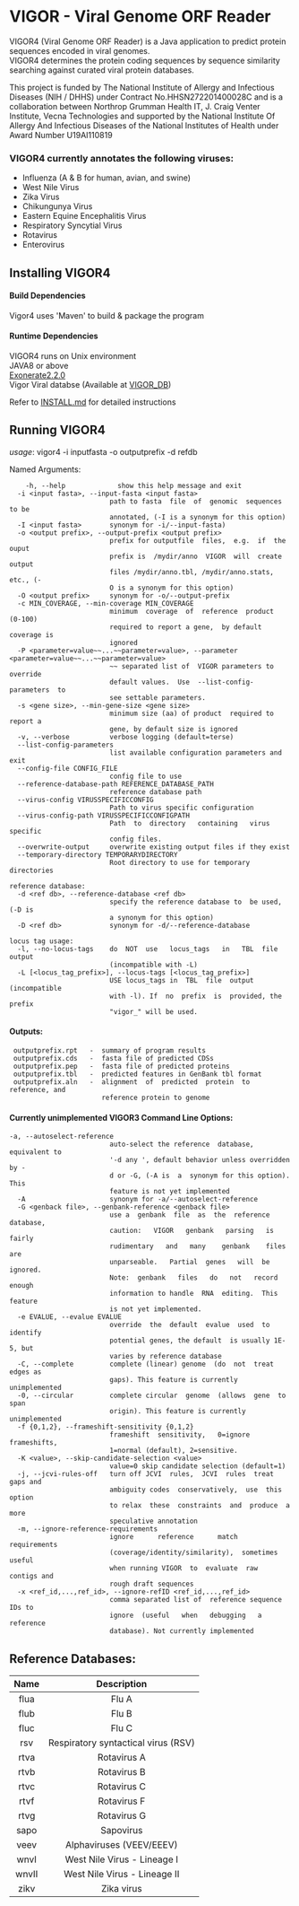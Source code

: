 # VIGOR - Viral Genome ORF Reader
VIGOR4 (Viral Genome ORF Reader) is a Java application to predict protein sequences encoded in viral genomes.<br>
VIGOR4 determines the protein coding sequences by sequence similarity searching against curated viral protein databases.<br>

This project is funded by The National Institute of Allergy and Infectious Diseases (NIH / DHHS) under Contract No.HHSN272201400028C and is a collaboration between Northrop Grumman Health IT, J. Craig Venter Institute, Vecna Technologies and supported by the National Institute Of Allergy And Infectious Diseases of the National Institutes of Health under Award Number U19AI110819

### VIGOR4 currently annotates the following viruses:
* Influenza (A & B for human, avian, and swine)
* West Nile Virus
* Zika Virus
* Chikungunya Virus
* Eastern Equine Encephalitis Virus
* Respiratory Syncytial Virus
* Rotavirus
* Enterovirus

## Installing VIGOR4
#### Build Dependencies
Vigor4 uses 'Maven' to build & package the program <br>
#### Runtime Dependencies
VIGOR4 runs on Unix environment <br>
JAVA8 or above<br>
[Exonerate2.2.0](https://www.ebi.ac.uk/about/vertebrate-genomics/software/exonerate)<br>
Vigor Viral databse (Available at [VIGOR_DB](https://github.com/JCVenterInstitute/VIGOR_DB))

Refer to [INSTALL.md](https://github.com/JCVenterInstitute/VIGOR4/blob/master/INSTALL.md) for detailed instructions

## Running VIGOR4

*usage*: vigor4 -i inputfasta -o outputprefix  -d refdb

 Named Arguments:
```
    -h, --help             show this help message and exit
  -i <input fasta>, --input-fasta <input fasta>
                         path to fasta  file  of  genomic  sequences  to be
                         annotated, (-I is a synonym for this option)
  -I <input fasta>       synonym for -i/--input-fasta)
  -o <output prefix>, --output-prefix <output prefix>
                         prefix for outputfile  files,  e.g.  if  the ouput
                         prefix is  /mydir/anno  VIGOR  will  create output
                         files /mydir/anno.tbl, /mydir/anno.stats, etc., (-
                         O is a synonym for this option)
  -O <output prefix>     synonym for -o/--output-prefix
  -c MIN_COVERAGE, --min-coverage MIN_COVERAGE
                         minimum  coverage  of  reference  product  (0-100)
                         required to report a gene,  by default coverage is
                         ignored
  -P <parameter=value~~...~~parameter=value>, --parameter <parameter=value~~...~~parameter=value>
                         ~~ separated list of  VIGOR parameters to override
                         default values.  Use  --list-config-parameters  to
                         see settable parameters.
  -s <gene size>, --min-gene-size <gene size>
                         minimum size (aa) of product  required to report a
                         gene, by default size is ignored
  -v, --verbose          verbose logging (default=terse)
  --list-config-parameters
                         list available configuration parameters and exit
  --config-file CONFIG_FILE
                         config file to use
  --reference-database-path REFERENCE_DATABASE_PATH
                         reference database path
  --virus-config VIRUSSPECIFICCONFIG
                         Path to virus specific configuration
  --virus-config-path VIRUSSPECIFICCONFIGPATH
                         Path  to  directory   containing   virus  specific
                         config files.
  --overwrite-output     overwrite existing output files if they exist
  --temporary-directory TEMPORARYDIRECTORY
                         Root directory to use for temporary directories

reference database:
  -d <ref db>, --reference-database <ref db>
                         specify the reference database to  be used, (-D is
                         a synonym for this option)
  -D <ref db>            synonym for -d/--reference-database

locus tag usage:
  -l, --no-locus-tags    do  NOT  use   locus_tags   in   TBL  file  output
                         (incompatible with -L)
  -L [<locus_tag_prefix>], --locus-tags [<locus_tag_prefix>]
                         USE locus_tags in  TBL  file  output (incompatible
                         with -l). If  no  prefix  is  provided, the prefix
                         "vigor_" will be used.
```
#### Outputs:
```
 outputprefix.rpt   -  summary of program results
 outputprefix.cds   -  fasta file of predicted CDSs
 outputprefix.pep   -  fasta file of predicted proteins
 outputprefix.tbl   -  predicted features in GenBank tbl format
 outputprefix.aln   -  alignment  of  predicted  protein  to  reference, and
                       reference protein to genome
```
#### Currently unimplemented VIGOR3 Command Line Options:
```
-a, --autoselect-reference
                         auto-select the reference  database, equivalent to
                         '-d any ', default behavior unless overridden by -
                         d or -G, (-A is  a  synonym for this option). This
                         feature is not yet implemented
  -A                     synonym for -a/--autoselect-reference
  -G <genback file>, --genbank-reference <genback file>
                         use a  genbank  file  as  the  reference database,
                         caution:   VIGOR   genbank   parsing   is   fairly
                         rudimentary   and   many    genbank    files   are
                         unparseable.   Partial  genes   will  be  ignored.
                         Note:  genbank   files   do   not   record  enough
                         information to handle  RNA  editing.  This feature
                         is not yet implemented.
  -e EVALUE, --evalue EVALUE
                         override  the  default  evalue  used  to  identify
                         potential genes, the default  is usually 1E-5, but
                         varies by reference database
  -C, --complete         complete (linear) genome  (do  not  treat edges as
                         gaps). This feature is currently unimplemented
  -0, --circular         complete circular  genome  (allows  gene  to  span
                         origin). This feature is currently unimplemented
  -f {0,1,2}, --frameshift-sensitivity {0,1,2}
                         frameshift  sensitivity,   0=ignore   frameshifts,
                         1=normal (default), 2=sensitive. 
  -K <value>, --skip-candidate-selection <value>
                         value=0 skip candidate selection (default=1)
  -j, --jcvi-rules-off   turn off JCVI  rules,  JCVI  rules  treat gaps and
                         ambiguity codes  conservatively,  use  this option
                         to relax  these  constraints  and  produce  a more
                         speculative annotation
  -m, --ignore-reference-requirements
                         ignore      reference      match      requirements
                         (coverage/identity/similarity),  sometimes  useful
                         when running VIGOR  to  evaluate  raw  contigs and
                         rough draft sequences
  -x <ref_id,...,ref_id>, --ignore-refID <ref_id,...,ref_id>
                         comma separated list of  reference sequence IDs to
                         ignore  (useful   when   debugging   a   reference
                         database). Not currently implemented
```


## Reference Databases:

 | Name  | Description |
 | :-----: | :----------:|
 | flua |  Flu A |
 | flub |  Flu B|
 |fluc  |   Flu C |
 |rsv |        Respiratory syntactical virus (RSV)   |
 | rtva   |     Rotavirus A   |                                
  |rtvb    |    Rotavirus B     |                              
  |rtvc    |    Rotavirus C     |                              
 | rtvf   |     Rotavirus F  |
 | rtvg   |     Rotavirus G  |
 | sapo    |    Sapovirus  |
 | veev     |   Alphaviruses (VEEV/EEEV)|
 | wnvI     |   West Nile Virus - Lineage I |
 | wnvII    |   West Nile Virus - Lineage II |
 | zikv    |    Zika virus |


